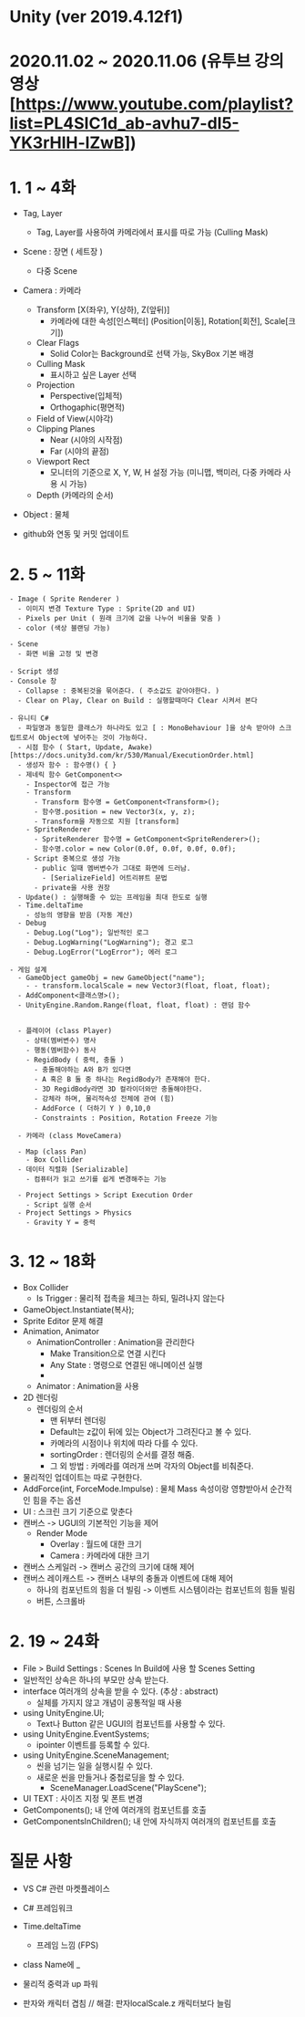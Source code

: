 # Unity (ver 2019.4.12f1)

  # 2020.11.02 ~ 2020.11.06 (유투브 강의 영상 [https://www.youtube.com/playlist?list=PL4SIC1d_ab-avhu7-dI5-YK3rHlH-lZwB])
  # 1. 1 ~ 4화
   - Tag, Layer
     - Tag, Layer를 사용하여 카메라에서 표시를 따로 가능 (Culling Mask)

   - Scene : 장면 ( 세트장 )
     - 다중 Scene
  
   - Camera : 카메라
     - Transform [X(좌우), Y(상하), Z(앞뒤)]
       - 카메라에 대한 속성[인스펙터] (Position[이동], Rotation[회전], Scale[크기])
     - Clear Flags
       - Solid Color는 Background로 선택 가능, SkyBox 기본 배경
     - Culling Mask
       - 표시하고 싶은 Layer 선택
     - Projection
       - Perspective(입체적)
       - Orthogaphic(평면적)
     - Field of View(시야각)
     - Clipping Planes
       - Near (시야의 시작점)
       - Far (시야의 끝점)
     - Viewport Rect
       - 모니터의 기준으로 X, Y, W, H 설정 가능 (미니맵, 백미러, 다중 카메라 사용 시 가능)
     - Depth (카메라의 순서)
     
   - Object : 물체
   - github와 연동 및 커밋 업데이트

  # 2. 5 ~ 11화
    - Image ( Sprite Renderer )
      - 이미지 변경 Texture Type : Sprite(2D and UI)
      - Pixels per Unit ( 원래 크기에 값을 나누어 비율을 맞춤 )
      - color (색상 블랜딩 가능) 

    - Scene
      - 화면 비율 고정 및 변경

    - Script 생성
    - Console 창
      - Collapse : 중복된것을 묶어준다. ( 주소값도 같아야한다. )
      - Clear on Play, Clear on Build : 실행할때마다 Clear 시켜서 본다

    - 유니티 C#
      - 파일명과 동일한 클래스가 하나라도 있고 [ : MonoBehaviour ]을 상속 받아야 스크립트로서 Object에 넣어주는 것이 가능하다.
      - 시점 함수 ( Start, Update, Awake) [https://docs.unity3d.com/kr/530/Manual/ExecutionOrder.html]
      - 생성자 함수 : 함수명() { }
      - 제네릭 함수 GetComponent<>
        - Inspector에 접근 가능
        - Transform
          - Transform 함수명 = GetComponent<Transform>();
          - 함수명.position = new Vector3(x, y, z);
          - Transform을 자동으로 지원 [transform]
        - SpriteRenderer
          - SpriteRenderer 함수명 = GetComponent<SpriteRenderer>();
          - 함수명.color = new Color(0.0f, 0.0f, 0.0f, 0.0f);
        - Script 중복으로 생성 가능
          - public 일때 멤버변수가 그대로 화면에 드러남.
            - [SerializeField] 어트리뷰트 문법
          - private을 사용 권장
      - Update() : 실행해줄 수 있는 프레임을 최대 한도로 실행
      - Time.deltaTime
        - 성능의 영향을 받음 (자동 계산)
      - Debug
        - Debug.Log("Log"); 일반적인 로그
        - Debug.LogWarning("LogWarning"); 경고 로그
        - Debug.LogError("LogError"); 에러 로그

    - 게임 설계
      - GameObject gameObj = new GameObject("name");
        - - transform.localScale = new Vector3(float, float, float);
      - AddComponent<클래스명>();
      - UnityEngine.Random.Range(float, float, float) : 랜덤 함수


      - 플레이어 (class Player)
        - 상태(멤버변수) 명사
        - 행동(멤버함수) 동사
        - RegidBody ( 중력, 충돌 )
          - 충돌해야하는 A와 B가 있다면
          - A 혹은 B 둘 중 하나는 RegidBody가 존재해야 한다.
          - 3D RegidBody라면 3D 컬라이더와만 충돌해야한다.
          - 강체라 하며, 물리적속성 전체에 관여 (힘)
          - AddForce ( 더하기 Y ) 0,10,0
          - Constraints : Position, Rotation Freeze 기능

      - 카메라 (class MoveCamera)

      - Map (class Pan)
        - Box Collider
      - 데이터 직렬화 [Serializable]
        - 컴퓨터가 읽고 쓰기를 쉽게 변경해주는 기능

      - Project Settings > Script Execution Order
        - Script 실행 순서
      - Project Settings > Physics
        - Gravity Y = 중력


  # 3. 12 ~ 18화
   - Box Collider
     - Is Trigger : 물리적 접촉을 체크는 하되, 밀려나지 않는다
   - GameObject.Instantiate(복사);
   - Sprite Editor 문제 해결
   - Animation, Animator
     - AnimationController : Animation을 관리한다
       - Make Transition으로  연결 시킨다
       - Any State : 명령으로 연결된 애니메이션 실행
       - 
     - Animator : Animation을 사용
   - 2D 렌더링
     - 렌더링의 순서
       - 맨 뒤부터 렌더링
       - Default는 z값이 뒤에 있는 Object가 그려진다고 볼 수 있다.
       - 카메라의 시점이나 위치에 따라 다를 수 있다.
       - sortingOrder : 렌더링의 순서를 결정 해줌.
       - 그 외 방법 : 카메라를 여러개 쓰며 각자의 Object를 비춰준다.
   - 물리적인 업데이트는 따로 구현한다.
   - AddForce(int, ForceMode.Impulse) : 물체 Mass 속성이랑 영향받아서 순간적인 힘을 주는 옵션
   - UI : 스크린 크기 기준으로 맞춘다
   - 캔버스 -> UGUI의 기본적인 기능을 제어
     - Render Mode
       - Overlay : 월드에 대한 크기
       - Camera : 카메라에 대한 크기
   - 캔버스 스케일러 -> 캔버스 공간의 크기에 대해 제어
   - 캔버스 레이캐스트 -> 캔버스 내부의 충돌과 이벤트에 대해 제어
     - 하나의 컴포넌트의 힘을 더 빌림 -> 이벤트 시스템이라는 컴포넌트의 힘들 빌림
     - 버튼, 스크롤바

  # 2. 19 ~ 24화
   - File > Build Settings : Scenes In Build에 사용 할 Scenes Setting
   - 일반적인 상속은 하나의 부모만 상속 받는다.
   - interface 여러개의 상속을 받을 수 있다. (추상 : abstract)
     - 실체를 가지지 않고 개념이 공통적일 때 사용
   - using UnityEngine.UI;
     - Text나 Button 같은 UGUI의 컴포넌트를 사용할 수 있다.
   - using UnityEngine.EventSystems;
     - ipointer 이벤트를 등록할 수 있다.
   - using UnityEngine.SceneManagement;
     - 씬을 넘기는 일을 실행시킬 수 있다.
     - 새로운 씬을 만들거나 중첩로딩을 할 수 있다.
       - SceneManager.LoadScene("PlayScene");
   - UI TEXT : 사이즈 지정 및 폰트 변경
   - GetComponents<Text>(); 내 안에 여러개의 컴포넌트를 호출
   - GetComponentsInChildren<Text>(); 내 안에 자식까지 여러개의 컴포넌트를 호출


    

# 질문 사항
 - VS C# 관련 마켓플레이스
  - C# 프레임워크
 - Time.deltaTime
   - 프레임 느낌 (FPS)
 - class Name에 _
 - 물리적 중력과 up 파워 

 - 판자와 캐릭터 겹침 // 해결: 판자localScale.z 캐릭터보다 늘림